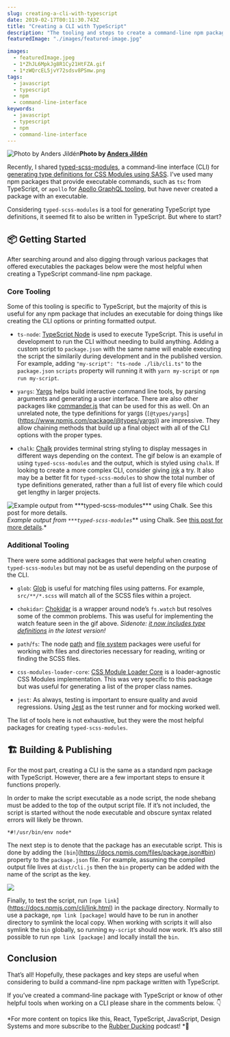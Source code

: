 ```yaml
---
slug: creating-a-cli-with-typescript
date: 2019-02-17T00:11:30.743Z
title: "Creating a CLI with TypeScript"
description: "The tooling and steps to create a command-line npm package written in TypeScript"
featuredImage: "./images/featured-image.jpg"

images:
  - featuredImage.jpeg
  - 1*ZhJL6MpkJg8R1Cy21HtFZA.gif
  - 1*zWQrcEL5jvY72sdsv8PSmw.png
tags:
  - javascript
  - typescript
  - npm
  - command-line-interface
keywords:
  - javascript
  - typescript
  - npm
  - command-line-interface
---
```


![*Photo by [Anders Jildén](https://unsplash.com/photos/-N2UXcPBIYI?utm_source=unsplash&utm_medium=referral&utm_content=creditCopyText)*](1*OX9Mf8glCGLN6H3425xkBg.jpeg)**Photo by [Anders Jildén](https://unsplash.com/photos/-N2UXcPBIYI?utm_source=unsplash&utm_medium=referral&utm_content=creditCopyText)**

Recently, I shared [typed-scss-modules](https://github.com/skovy/typed-scss-modules), a command-line interface (CLI) for [generating type definitions for CSS Modules using SASS](https://medium.com/rubber-ducking/generating-typescript-definitions-for-css-modules-using-sass-461e33623ec2). I’ve used many npm packages that provide executable commands, such as `tsc` from TypeScript, or `apollo` for [Apollo GraphQL tooling](https://github.com/apollographql/apollo-tooling), but have never created a package with an executable.

Considering `typed-scss-modules` is a tool for generating TypeScript type definitions, it seemed fit to also be written in TypeScript. But where to start?

## 📦 Getting Started

After searching around and also digging through various packages that offered executables the packages below were the most helpful when creating a TypeScript command-line npm package.

### Core Tooling

Some of this tooling is specific to TypeScript, but the majority of this is useful for any npm package that includes an executable for doing things like creating the CLI options or printing formatted output.

* `ts-node`: [TypeScript Node](https://github.com/TypeStrong/ts-node) is used to execute TypeScript. This is useful in development to run the CLI without needing to build anything. Adding a custom script to `package.json` with the same name will enable executing the script the similarily during development and in the published version. For example, adding `"my-script": "ts-node ./lib/cli.ts"` to the `package.json` `scripts` property will running it with `yarn my-script` or `npm run my-script`.

* `yargs`: [Yargs](http://yargs.js.org/) helps build interactive command line tools, by parsing arguments and generating a user interface. There are also other packages like [commander.js](https://github.com/tj/commander.js) that can be used for this as well. On an unrelated note, the type definitions for yargs (`[@types/yargs`](https://www.npmjs.com/package/@types/yargs)) are impressive. They allow chaining methods that build up a final object with all of the CLI options with the proper types.

* `chalk`: [Chalk](https://github.com/chalk/chalk) provides terminal string styling to display messages in different ways depending on the context. The gif below is an example of using `typed-scss-modules` and the output, which is styled using `chalk`. If looking to create a more complex CLI, consider giving [ink](https://github.com/vadimdemedes/ink/tree/next) a try. It also may be a better fit for `typed-scss-modules` to show the total number of type definitions generated, rather than a full list of every file which could get lengthy in larger projects.

![Example output from `***typed-scss-modules`*** using Chalk. See [this post for more details](https://medium.com/rubber-ducking/generating-typescript-definitions-for-css-modules-using-sass-461e33623ec2).](1*ZhJL6MpkJg8R1Cy21HtFZA.gif)*Example output from `***typed-scss-modules`*** using Chalk. See [this post for more details](https://medium.com/rubber-ducking/generating-typescript-definitions-for-css-modules-using-sass-461e33623ec2).*

### Additional Tooling

There were some additional packages that were helpful when creating `typed-scss-modules` but may not be as useful depending on the purpose of the CLI.

* `glob`: [Glob](https://github.com/isaacs/node-glob) is useful for matching files using patterns. For example, `src/**/*.scss` will match all of the SCSS files within a project.

* `chokidar`: [Chokidar](https://github.com/paulmillr/chokidar) is a wrapper around node’s `fs.watch` but resolves some of the common problems. This was useful for implementing the watch feature seen in the gif above. *Sidenote: [it now includes type definitions](https://github.com/paulmillr/chokidar/pull/801) in the latest version!*

* `path`/`fs`: The node [path](https://nodejs.org/api/path.html) and [file system](https://nodejs.org/api/fs.html) packages were useful for working with files and directories necessary for reading, writing or finding the SCSS files.

* `css-modules-loader-core`: [CSS Module Loader Core](https://github.com/css-modules/css-modules-loader-core) is a loader-agnostic CSS Modules implementation. This was very specific to this package but was useful for generating a list of the proper class names.

* `jest`: As always, testing is important to ensure quality and avoid regressions. Using [Jest](https://jestjs.io/) as the test runner and for mocking worked well.

The list of tools here is not exhaustive, but they were the most helpful packages for creating `typed-scss-modules`.

## 🏗 Building & Publishing

For the most part, creating a CLI is the same as a standard npm package with TypeScript. However, there are a few important steps to ensure it functions properly.

In order to make the script executable as a node script, the node shebang must be added to the top of the output script file. If it’s not included, the script is started without the node executable and obscure syntax related errors will likely be thrown.

```
*#!/usr/bin/env node*
```


The next step is to denote that the package has an executable script. This is done by adding the `[bin`](https://docs.npmjs.com/files/package.json#bin) property to the `package.json` file. For example, assuming the compiled output file lives at `dist/cli.js` then the `bin` property can be added with the name of the script as the key.

![](1*zWQrcEL5jvY72sdsv8PSmw.png)

Finally, to test the script, run `[npm link`](https://docs.npmjs.com/cli/link.html) in the package directory. Normally to use a package, `npm link [package]` would have to be run in another directory to symlink the local copy. When working with scripts it will also symlink the `bin` globally, so running `my-script` should now work. It’s also still possible to run `npm link [package]` and locally install the `bin`.

## Conclusion

That’s all! Hopefully, these packages and key steps are useful when considering to build a command-line npm package written with TypeScript.

If you’ve created a command-line package with TypeScript or know of other helpful tools when working on a CLI please share in the comments below. 👇

*For more content on topics like this, React, TypeScript, JavaScript, Design Systems and more subscribe to the [Rubber Ducking](http://www.rubberducking.fm/) podcast! *🦆